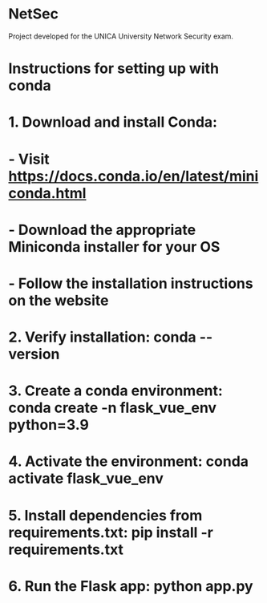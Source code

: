 # NetSec
Project developed for the UNICA University Network Security exam.

# Instructions for setting up with conda
# 1. Download and install Conda:
#    - Visit https://docs.conda.io/en/latest/miniconda.html
#    - Download the appropriate Miniconda installer for your OS
#    - Follow the installation instructions on the website
# 2. Verify installation: conda --version
# 3. Create a conda environment: conda create -n flask_vue_env python=3.9
# 4. Activate the environment: conda activate flask_vue_env
# 5. Install dependencies from requirements.txt: pip install -r requirements.txt
# 6. Run the Flask app: python app.py